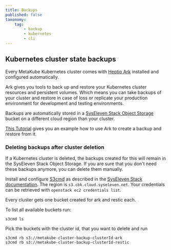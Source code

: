 ```yaml
---
title: Backups
published: false
taxonomy:
    tag:
        - backup
        - kubernetes
        - cli
---
```


## Kubernetes cluster state backups

Every MetaKube Kubernetes cluster comes with [Heptio Ark](https://heptio.github.io/ark/) installed and configured automatically.

Ark gives you tools to back up and restore your Kubernetes cluster resources and persistent volumes. Which means you can take backups
of your cluster and restore in case of loss or replicate your production environment for development and testing environments.

Backups are automatically stored in a [SysEleven Stack Object Storage](https://docs.syseleven.de/syseleven-stack/en/documentation/object-storage) bucket on a different cloud region than your cluster.

[This Tutorial](../../03.Tutorials/18.create-backup-and-restore/default.en.md) gives you an example how to use Ark to create a backup and restore from it.

### Deleting backups after cluster deletion

If a Kubernetes cluster is deleted, the backups created for this will remain in the SysEleven Stack Object Storage. If you are sure that you don't need
these backups anymore, you can delete them manually.

Install and configure [S3cmd](https://s3tools.org/s3cmd) as described in the [SysEleven Stack documentation](https://docs.syseleven.de/syseleven-stack/en/documentation/object-storage).
The region is `s3.cbk.cloud.syseleven.net`. Your credentials can be retrieved with `openstack ec2 credentials list`.

Every cluster gets one bucket created for ark and restic each.

To list all available buckets run:

```shell
s3cmd ls
```

Pick the buckets with the cluster id, that you want to delete and run

```shell
s3cmd rb s3://metakube-cluster-backup-clusterId-ark
s3cmd rb s3://metakube-cluster-backup-clusterId-restic
```
